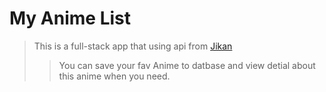 # My Anime List

> This is a full-stack app that using api from [Jikan](https://jikan.moe/)
>
> > You can save your fav Anime to datbase and view detial about this anime when you need.
